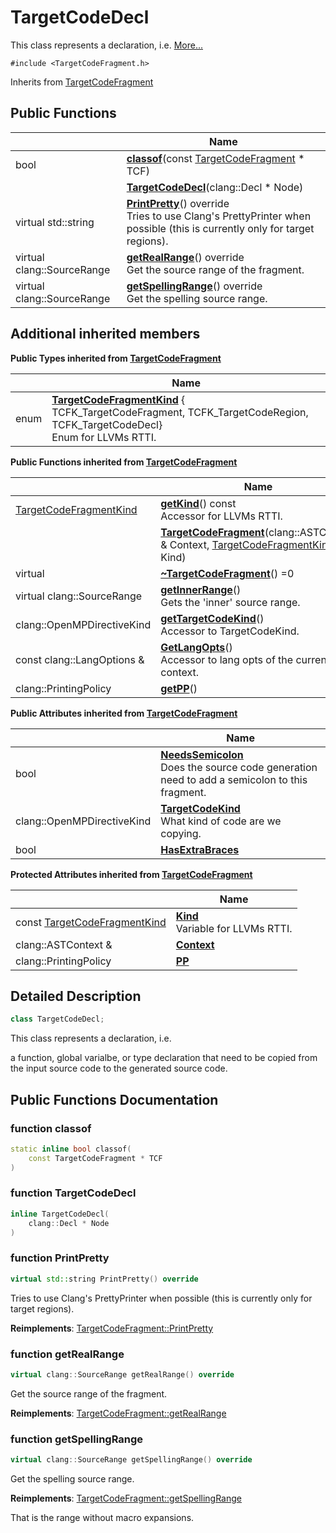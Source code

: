 # TargetCodeDecl



This class represents a declaration, i.e.  [More...](#detailed-description)


`#include <TargetCodeFragment.h>`

Inherits from [TargetCodeFragment](Classes/classTargetCodeFragment/)

## Public Functions

|                | Name           |
| -------------- | -------------- |
| bool | **[classof](Classes/classTargetCodeDecl/#function-classof)**(const [TargetCodeFragment](Classes/classTargetCodeFragment/) * TCF) |
| | **[TargetCodeDecl](Classes/classTargetCodeDecl/#function-targetcodedecl)**(clang::Decl * Node) |
| virtual std::string | **[PrintPretty](Classes/classTargetCodeDecl/#function-printpretty)**() override<br>Tries to use Clang's PrettyPrinter when possible (this is currently only for target regions).  |
| virtual clang::SourceRange | **[getRealRange](Classes/classTargetCodeDecl/#function-getrealrange)**() override<br>Get the source range of the fragment.  |
| virtual clang::SourceRange | **[getSpellingRange](Classes/classTargetCodeDecl/#function-getspellingrange)**() override<br>Get the spelling source range.  |

## Additional inherited members

**Public Types inherited from [TargetCodeFragment](Classes/classTargetCodeFragment/)**

|                | Name           |
| -------------- | -------------- |
| enum| **[TargetCodeFragmentKind](Classes/classTargetCodeFragment/#enum-targetcodefragmentkind)** { TCFK_TargetCodeFragment, TCFK_TargetCodeRegion, TCFK_TargetCodeDecl}<br>Enum for LLVMs RTTI.  |

**Public Functions inherited from [TargetCodeFragment](Classes/classTargetCodeFragment/)**

|                | Name           |
| -------------- | -------------- |
| [TargetCodeFragmentKind](Classes/classTargetCodeFragment/#enum-targetcodefragmentkind) | **[getKind](Classes/classTargetCodeFragment/#function-getkind)**() const<br>Accessor for LLVMs RTTI.  |
| | **[TargetCodeFragment](Classes/classTargetCodeFragment/#function-targetcodefragment)**(clang::ASTContext & Context, [TargetCodeFragmentKind](Classes/classTargetCodeFragment/#enum-targetcodefragmentkind) Kind) |
| virtual | **[~TargetCodeFragment](Classes/classTargetCodeFragment/#function-~targetcodefragment)**() =0 |
| virtual clang::SourceRange | **[getInnerRange](Classes/classTargetCodeFragment/#function-getinnerrange)**()<br>Gets the 'inner' source range.  |
| clang::OpenMPDirectiveKind | **[getTargetCodeKind](Classes/classTargetCodeFragment/#function-gettargetcodekind)**()<br>Accessor to TargetCodeKind.  |
| const clang::LangOptions & | **[GetLangOpts](Classes/classTargetCodeFragment/#function-getlangopts)**()<br>Accessor to lang opts of the current context.  |
| clang::PrintingPolicy | **[getPP](Classes/classTargetCodeFragment/#function-getpp)**() |

**Public Attributes inherited from [TargetCodeFragment](Classes/classTargetCodeFragment/)**

|                | Name           |
| -------------- | -------------- |
| bool | **[NeedsSemicolon](Classes/classTargetCodeFragment/#variable-needssemicolon)** <br>Does the source code generation need to add a semicolon to this fragment.  |
| clang::OpenMPDirectiveKind | **[TargetCodeKind](Classes/classTargetCodeFragment/#variable-targetcodekind)** <br>What kind of code are we copying.  |
| bool | **[HasExtraBraces](Classes/classTargetCodeFragment/#variable-hasextrabraces)**  |

**Protected Attributes inherited from [TargetCodeFragment](Classes/classTargetCodeFragment/)**

|                | Name           |
| -------------- | -------------- |
| const [TargetCodeFragmentKind](Classes/classTargetCodeFragment/#enum-targetcodefragmentkind) | **[Kind](Classes/classTargetCodeFragment/#variable-kind)** <br>Variable for LLVMs RTTI.  |
| clang::ASTContext & | **[Context](Classes/classTargetCodeFragment/#variable-context)**  |
| clang::PrintingPolicy | **[PP](Classes/classTargetCodeFragment/#variable-pp)**  |


## Detailed Description

```cpp
class TargetCodeDecl;
```

This class represents a declaration, i.e. 

a function, global varialbe, or type declaration that need to be copied from the input source code to the generated source code. 

## Public Functions Documentation

### function classof

```cpp
static inline bool classof(
    const TargetCodeFragment * TCF
)
```


### function TargetCodeDecl

```cpp
inline TargetCodeDecl(
    clang::Decl * Node
)
```


### function PrintPretty

```cpp
virtual std::string PrintPretty() override
```

Tries to use Clang's PrettyPrinter when possible (this is currently only for target regions). 

**Reimplements**: [TargetCodeFragment::PrintPretty](Classes/classTargetCodeFragment/#function-printpretty)


### function getRealRange

```cpp
virtual clang::SourceRange getRealRange() override
```

Get the source range of the fragment. 

**Reimplements**: [TargetCodeFragment::getRealRange](Classes/classTargetCodeFragment/#function-getrealrange)


### function getSpellingRange

```cpp
virtual clang::SourceRange getSpellingRange() override
```

Get the spelling source range. 

**Reimplements**: [TargetCodeFragment::getSpellingRange](Classes/classTargetCodeFragment/#function-getspellingrange)


That is the range without macro expansions. 


